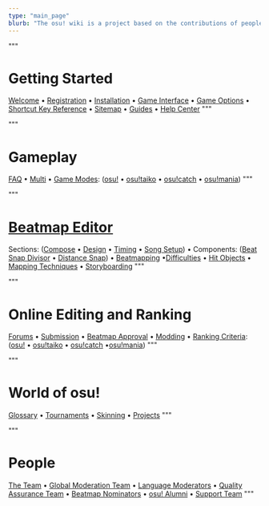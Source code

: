 ```yaml
---
type: "main_page"
blurb: "The osu! wiki is a project based on the contributions of people from osu!. The end goal is that it replaces the old FAQ section, and allows it to become a much more exhaustive resource. However, to make this possible, we need help from everyone willing to contribute!<br>You can use your osu! account to start contributing!"
---
```

"""
# Getting Started

[Welcome](/wiki/Welcome) • [Registration](/wiki/Registration) • [Installation](/wiki/Installation) • [Game Interface](/wiki/Interface) • [Game Options](/wiki/Options) • [Shortcut Key Reference](/wiki/Shortcut_Key_Reference) • [Sitemap](/wiki/Sitemap) • [Guides](/wiki/Guides) • [Help Center](/wiki/Help_Center)
"""

"""
# Gameplay

[FAQ](/wiki/FAQ) • [Multi](/wiki/Multi) • [Game Modes](/wiki/Game_Modes): ([osu!](/wiki/Game_Modes/osu!) • [osu!taiko](/wiki/Game_Modes/osu!taiko) • [osu!catch](/wiki/Game_Modes/osu!catch) • [osu!mania](/wiki/Game_Modes/osu!mania))
"""

"""
# [Beatmap Editor](/wiki/Beatmap_Editor)

Sections: ([Compose](/wiki/Beatmap_Editor/Compose) • [Design](/wiki/Beatmap_Editor/Design) • [Timing](/wiki/Beatmap_Editor/Timing) • [Song Setup](/wiki/Beatmap_Editor/Song_Setup)) • Components: ([Beat Snap Divisor](/wiki/Beatmap_Editor/Beat_Snap_Divisor) • [Distance Snap](/wiki/Beatmap_Editor/Distance_Snap)) • [Beatmapping](/wiki/Beatmapping) •[Difficulties](/wiki/Difficulties) • [Hit Objects](/wiki/Hit_Objects) • [Mapping Techniques](/wiki/Mapping_Techniques) • [Storyboarding](/wiki/Storyboarding)
"""

"""
# Online Editing and Ranking

[Forums](/wiki/Forums) • [Submission](/wiki/Submission) • [Beatmap Approval](/wiki/Submission/Beatmap_Ranking_Procedure) • [Modding](/wiki/Modding) • [Ranking Criteria](/wiki/Ranking_Criteria): ([osu!](/wiki/Ranking_Criteria/osu!) • [osu!taiko](/wiki/Ranking_Criteria/osu!taiko) • [osu!catch](/wiki/Ranking_Criteria/osu!catch) •[osu!mania](/wiki/Ranking_Criteria/osu!mania))
"""

"""
# World of osu!

[Glossary](/wiki/Glossary) • [Tournaments](/wiki/Tournaments) • [Skinning](/wiki/Skinning) • [Projects](/wiki/Projects)
"""

"""
# People

[The Team](/wiki/The_Team) • [Global Moderation Team](/wiki/Global_Moderation_Team) • [Language Moderators](/wiki/Language_Moderators) • [Quality Assurance Team](/wiki/Quality_Assurance_Team) • [Beatmap Nominators](/wiki/Beatmap_Nominators) • [osu! Alumni](/wiki/osu!_Alumni) • [Support Team](/wiki/Support_Team)
"""
